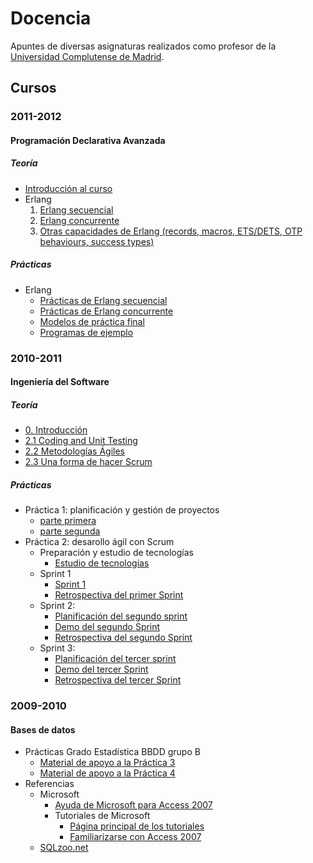 # Docencia

Apuntes de diversas asignaturas realizados como profesor de la [Universidad Complutense de Madrid](https://ucm.es/).

## Cursos

### 2011-2012

#### Programación Declarativa Avanzada

##### Teoría

- [Introducción al curso](cursos/2011_2012/PDA/presentaciones/0-PDA_Introduccion.pdf)
- Erlang
  1. [Erlang secuencial](cursos/2011_2012/PDA/presentaciones/1-PDA_Erlang.pdf)
  2. [Erlang concurrente](cursos/2011_2012/PDA/presentaciones/2-PDA_Erlang_2.pdf)
  3. [Otras capacidades de Erlang (records, macros, ETS/DETS, OTP behaviours, success types)](cursos/2011_2012/PDA/presentaciones/3-PDA_Erlang_3.pdf)

##### Prácticas

- Erlang
  - [Prácticas de Erlang secuencial](cursos/2011_2012/PDA/problemas/01_Problemas_Erlang_1.pdf)
  - [Prácticas de Erlang concurrente](cursos/2011_2012/PDA/problemas/02_Problemas_Erlang_2.pdf)
  - [Modelos de práctica final](cursos/2011_2012/PDA/problemas/02_Problemas_Erlang_2.pdf)
  - [Programas de ejemplo](cursos/2011_2012/PDA/problemas/progs.tgz)

### 2010-2011

#### Ingeniería del Software

##### Teoría

- [0. Introducción](cursos/2010_2011/IS/presentaciones/0-Introduccion.pdf)
- [2.1 Coding and Unit Testing](cursos/2010_2011/IS/presentaciones/2.1-CodingAndUT_4.pdf)
- [2.2 Metodologías Ágiles](cursos/2010_2011/IS/presentaciones/2.2-Metodologias_Agiles_4.pdf)
- [2.3 Una forma de hacer Scrum](cursos/2010_2011/IS/presentaciones/2.3-Una_forma_de_hacer_Scrum.pdf)

##### Prácticas

- Práctica 1: planificación y gestión de proyectos
  - [parte
primera](cursos/2010_2011/IS/practicas/Practica1_parte_primera.pdf)
  - [parte
segunda](cursos/2010_2011/IS/practicas/Practica1_parte_segunda.pdf)
- Práctica 2: desarollo ágil con Scrum
  - Preparación y estudio de tecnologías
    - [Estudio de tecnologías](cursos/2010_2011/IS/practicas/Practica2_parte_1.pdf)
  - Sprint 1
    - [Sprint 1](cursos/2010_2011/IS/practicas/Practica2_parte_2.pdf)
    - [Retrospectiva del primer Sprint](cursos/2010_2011/IS/practicas/Practica2_retrospectiva_primer_sprint.pdf)
  - Sprint 2:
    - [Planificación del segundo sprint](cursos/2010_2011/IS/practicas/Practica2_segundo_sprint.pdf)
    - [Demo del segundo Sprint](cursos/2010_2011/IS/practicas/Practica2_demo_segundo_sprint.pdf)
    - [Retrospectiva del segundo Sprint](cursos/2010_2011/IS/practicas/Practica2_retrospectiva_segundo_sprint.pdf)
  - Sprint 3:
    - [Planificación del tercer sprint](cursos/2010_2011/IS/practicas/Practica2_tercer_sprint.pdf)
    - [Demo del tercer Sprint](cursos/2010_2011/IS/practicas/Practica2_demo_tercer_sprint.pdf)
    - [Retrospectiva del tercer Sprint](cursos/2010_2011/IS/practicas/Practica2_retrospectiva_tercer_sprint.pdf)

### 2009-2010

#### Bases de datos

- Prácticas Grado Estadística BBDD grupo B
  - [Material de apoyo a la Práctica 3](cursos/2009_2010/BBDD_estadistica/prac3-apoyo-juanrh.pdf)
  - [Material de apoyo a la Práctica 4](cursos/2009_2010/BBDD_estadistica/prac4-apoyo-juanrh.pdf)
- Referencias
  - Microsoft
    - [Ayuda de Microsoft para Access 2007](http://office.microsoft.com/es-es/access/FX100646913082.aspx?CTT=96)
    - Tutoriales de Microsoft
      - [Página principal de los tutoriales](http://office.microsoft.com/es-es/training/FX100565003082.aspx)
      - [Familiarizarse con Access 2007](http://office.microsoft.com/training/training.aspx?AssetID=RC101933203082)
  - [SQLzoo.net](http://sqlzoo.net/)
